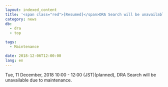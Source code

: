 ```yaml
---
layout: indexed_content
title: '<span class="red">[Resumed]</span>DRA Search will be unavailable（11 Dec, 10:00 - 12:00）'
category: news
db:
  - dra
  - top

tags:
  - Maintenance

date: 2018-12-06T12:00:00
lang: en
---
```


<p>Tue, 11 December, 2018 10:00 - 12:00 (JST)(planned), DRA Search will be unavailable due to maintenance.</p>
